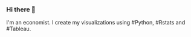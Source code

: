 ### Hi there 👋

I'm an economist. 
I create my visualizations using #Python, #Rstats and #Tableau. 



<!--
**milenaauzier/milenaauzier** is a ✨ _special_ ✨ repository because its `README.md` (this file) appears on your GitHub profile.

..
-->
